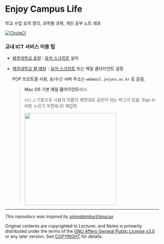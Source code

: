 # Enjoy Campus Life

학교 수업 요약 정리, 과목별 과제, 개인 공부 노트 레포

[![CircleCI](https://circleci.com/gh/x86chi/jejunu-mis.svg?style=svg)](https://circleci.com/gh/x86chi/jejunu-mis)

### 교내 ICT 서비스 이용 팁

- [제주대학교 포털](https://portal.jejunu.ac.kr) : [유저 스크립트](https://github.com/mu-hun/jejunu-sw/raw/refs/heads/master/portal.user.js) 설치

- [제주대학교 웹 메일](https://webmail.jejunu.ac.kr/) - [유저 스크립트](https://github.com/x86chi/jejunu/raw/master/webmail.user.js) 또는 메일 클라이언트 설정

  POP 프로토콜 사용, 송/수신 서버 주소는 `webmail.jejunu.ac.kr` 로 같음.

  > **Mac OS 기본 메일 클라이언트**에서
  >
  > `v11.2` 기준으로 사용자 이름이 제멋대로 공란이 되는 버그가 있음. Sign in 버튼 누르기 직전에 ID 재입력.
  >
  > <img src="mail-setup.png" width="300em"/>

---

_This repository was inspired by [simnalamburt/snucse](https://github.com/simnalamburt/snucse)_

Original contents are copyrighted to Lecturer, and Notes is primarily distributed under the terms of the [GNU Affero General Public License v3.0](./LICENSE) or any later version. See [COPYRIGHT](./COPYRIGHT) for details.
